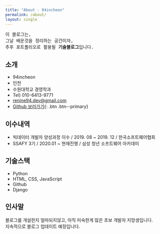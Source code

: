 ```yaml
---
title: "About - 94incheon"
permalink: /about/
layout: single
---
```

<pre>
이 블로그는,
그날 배운것을 정리하는 공간이자,
추후 포트폴리오로 활용될 <strong>기술블로그</strong>입니다.
</pre>

## 소개
- 94incheon
- 인천
- 수원대학교 경영학과
- Tel) 010-6413-9771
- renine94.dev@gmail.com
- <i class="fab fa-github"></i> [Github 보러가기](https://github.com/94incheon){: .btn .btn--primary}


## 이수내역
- 빅데이터 개발자 양성과정 이수 / 2019. 08 ~ 2019. 12 / 한국소프트웨어협회
- SSAFY 3기 / 2020.01 ~ 현재진행 / 삼성 청년 소프트웨어 아카데미


## 기술스택
- <i class="fab fa-python"></i> Python
- <i class="fab fa-html5"></i> HTML, <i class="fab fa-css3-alt"></i> CSS, <i class="fab fa-js-square"></i> JavaScript
- <i class="fab fa-github"></i> Github
- Django


## 인사말
블로그를 개설한지 얼마되지않고, 아직 미숙한게 많은 초보 개발자 지망생입니다.<br>
지속적으로 블로그 업데이트 예정입니다.
